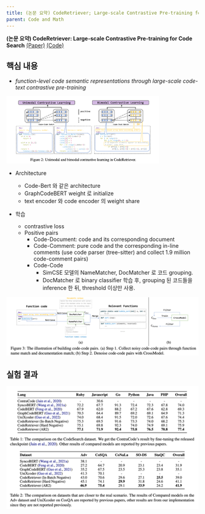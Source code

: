 ```yaml
---
title: (논문 요약) CodeRetriever; Large-scale Contrastive Pre-training for Code Search
parent: Code and Math
---
```


**(논문 요약) CodeRetriever: Large-scale Contrastive Pre-training for Code Search** [(Paper)](https://aclanthology.org/2022.emnlp-main.187.pdf) [(Code)](https://github.com/microsoft/AR2/tree/main/CodeRetriever)


## 핵심 내용
- *function-level code semantic representations through large-scale code-text contrastive pre-training*  
<img src="/data/papers/coderetriever/concept.png" width="400" />

- Architecture
   - Code-Bert 와 같은 architecture
   - GraphCodeBERT weight 로 initialize
   - text encoder 와 code encoder 의 weight share

- 학습
   - contrastive loss
   - Positive pairs
      - Code-Document: code and its corresponding document
      - Code-Comment: pure code and the corresponding in-line comments (use code parser (tree-sitter) and collect 1.9 million code-comment pairs)
      - Code-Code
         - SimCSE 모델의 NameMatcher, DocMatcher 로 코드 grouping.
         - DocMatcher 로 binary classifier 학습 후, grouping 된 코드들을 inference 한 뒤, threshold 이상만 사용.   
<img src="/data/papers/coderetriever/codecode.png" width="800" />


## 실험 결과
<img src="/data/papers/coderetriever/result.png" width="800" />
